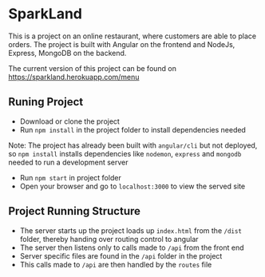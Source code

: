 # SparkLand

This is a project on an online restaurant, where customers are able to place orders. 
The project is built with Angular on the frontend and NodeJs, Express, MongoDB on the backend.

The current version of this project can be found on https://sparkland.herokuapp.com/menu

## Runing Project

* Download or clone the project
* Run `npm install` in the project folder to install dependencies needed

Note: The project has already been built with `angular/cli` but not deployed, so `npm install` installs dependencies like `nodemon`, `express` and `mongodb` needed to run a development server

* Run `npm start` in project folder
* Open your browser and go to `localhost:3000` to view the served site


## Project Running Structure

* The server starts up the project loads up `index.html` from the `/dist` folder, thereby handing over routing control to angular
* The server then listens only to calls made to `/api` from the front end
* Server specific files are found in the `/api` folder in the project
* This calls made to `/api` are then handled by the `routes` file
